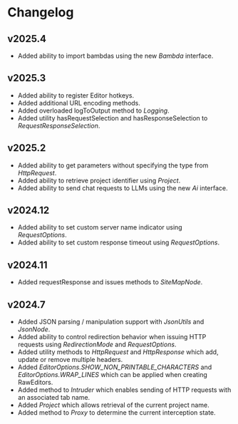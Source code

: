 # Changelog

## v2025.4
- Added ability to import bambdas using the new *Bambda* interface.

## v2025.3
- Added ability to register Editor hotkeys.
- Added additional URL encoding methods.
- Added overloaded logToOutput method to *Logging*.
- Added utility hasRequestSelection and hasResponseSelection to *RequestResponseSelection*.

## v2025.2
- Added ability to get parameters without specifying the type from *HttpRequest*.
- Added ability to retrieve project identifier using *Project*.
- Added ability to send chat requests to LLMs using the new *Ai* interface.

## v2024.12
- Added ability to set custom server name indicator using *RequestOptions*. 
- Added ability to set custom response timeout using *RequestOptions*. 

## v2024.11
- Added requestResponse and issues methods to *SiteMapNode*.

## v2024.7

- Added JSON parsing / manipulation support with *JsonUtils* and *JsonNode*.
- Added ability to control redirection behavior when issuing HTTP requests using *RedirectionMode* and *RequestOptions*.
- Added utility methods to *HttpRequest* and *HttpResponse* which add, update or remove multiple headers.
- Added *EditorOptions.SHOW_NON_PRINTABLE_CHARACTERS* and *EditorOptions.WRAP_LINES* which can be applied when creating RawEditors.
- Added method to *Intruder* which enables sending of HTTP requests with an associated tab name.
- Added *Project* which allows retrieval of the current project name.
- Added method to *Proxy* to determine the current interception state.
